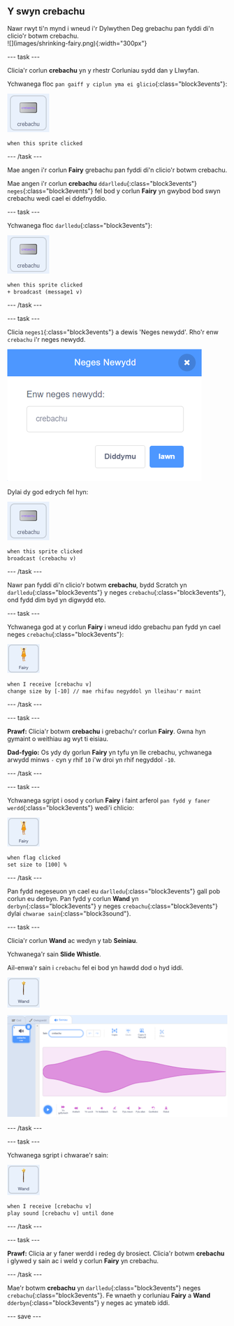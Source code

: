 ## Y swyn crebachu

<div style="display: flex; flex-wrap: wrap">
<div style="flex-basis: 200px; flex-grow: 1; margin-right: 15px;">
Nawr rwyt ti'n mynd i wneud i'r Dylwythen Deg grebachu pan fyddi di'n clicio'r botwm crebachu.
</div>
<div>
![](images/shrinking-fairy.png){:width="300px"}
</div>
</div>

--- task ---

Clicia'r corlun **crebachu** yn y rhestr Corluniau sydd dan y Llwyfan.

Ychwanega floc `pan gaiff y ciplun yma ei glicio`{:class="block3events"}:

![](images/shrink-icon.png)

```blocks3
when this sprite clicked
```

--- /task ---

Mae angen i'r corlun **Fairy** grebachu pan fyddi di'n clicio'r botwm crebachu.

Mae angen i'r corlun **crebachu** `ddarlledu`{:class="block3events"} `neges`{:class="block3events"} fel bod y corlun **Fairy** yn gwybod bod swyn crebachu wedi cael ei ddefnyddio.

--- task ---

Ychwanega floc `darlledu`{:class="block3events"}:

![](images/shrink-icon.png)

```blocks3
when this sprite clicked
+ broadcast (message1 v)
```

--- /task ---

--- task ---

Clicia `neges1`{:class="block3events"} a dewis 'Neges newydd'. Rho'r enw `crebachu` i'r neges newydd.

![Deialog neges newydd gyda'r gorchymyn crebachu wedi'i fewnbynnu.](images/new-message.png)

Dylai dy god edrych fel hyn:

![](images/shrink-icon.png)

```blocks3
when this sprite clicked
broadcast (crebachu v)
```

--- /task ---

Nawr pan fyddi di'n clicio'r botwm **crebachu**, bydd Scratch yn `darlledu`{:class="block3events"} y neges `crebachu`{:class="block3events"}, ond fydd dim byd yn digwydd eto.

--- task ---

Ychwanega god at y corlun **Fairy** i wneud iddo grebachu pan fydd yn cael neges `crebachu`{:class="block3events"}:

![](images/fairy-icon.png)

```blocks3
when I receive [crebachu v]
change size by [-10] // mae rhifau negyddol yn lleihau'r maint
```

--- /task ---

--- task ---

**Prawf:** Clicia'r botwm **crebachu** i grebachu'r corlun **Fairy**. Gwna hyn gymaint o weithiau ag wyt ti eisiau.

**Dad-fygio:** Os ydy dy gorlun **Fairy** yn tyfu yn lle crebachu, ychwanega arwydd minws `-` cyn y rhif `10` i'w droi yn rhif negyddol `-10`.

--- /task ---

--- task ---

Ychwanega sgript i osod y corlun **Fairy** i faint arferol `pan fydd y faner werdd`{:class="block3events"} wedi'i chlicio:

![](images/fairy-icon.png)

```blocks3
when flag clicked
set size to [100] %
```

--- /task ---

Pan fydd negeseuon yn cael eu `darlledu`{:class="block3events"} gall pob corlun eu derbyn. Pan fydd y corlun **Wand** yn `derbyn`{:class="block3events"} y neges `crebachu`{:class="block3events"} dylai `chwarae sain`{:class="block3sound"}.

--- task ---

Clicia'r corlun **Wand** ac wedyn y tab **Seiniau**.

Ychwanega'r sain **Slide Whistle**.

Ail-enwa'r sain i `crebachu` fel ei bod yn hawdd dod o hyd iddi.

![](images/wand-sprite-icon.png)

![Y tab Seiniau gyda sain chwiban newydd wedi'i ailenwi i crebachu yn y briodwedd Sain.](images/slide-whistle.png)

--- /task ---

--- task ---

Ychwanega sgript i chwarae'r sain:

![](images/wand-sprite-icon.png)

```blocks3
when I receive [crebachu v]
play sound [crebachu v] until done

```

--- /task ---

--- task ---

**Prawf:** Clicia ar y faner werdd i redeg dy brosiect. Clicia'r botwm **crebachu** i glywed y sain ac i weld y corlun **Fairy** yn crebachu.

--- /task ---

Mae'r botwm **crebachu** yn `darlledu`{:class="block3events"} neges `crebachu`{:class="block3events"}. Fe wnaeth y corluniau **Fairy** a **Wand** `dderbyn`{:class="block3events"} y neges ac ymateb iddi.

--- save ---
